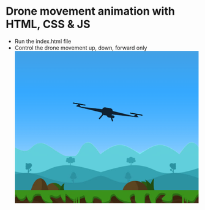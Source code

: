 # Drone movement animation with HTML, CSS & JS

- Run the index.html file
- Control the drone movement up, down, forward only
![screenshot](https://raw.githubusercontent.com/samodraland/html-css-drone/refs/heads/main/images/screenshot.png)
